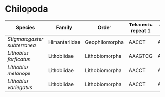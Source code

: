 # Chilopoda

| Species | Family | Order | Telomeric repeat 1 | Telomeric repeat 2 | Data type |
| -- | --- | --- | --- | --- | --- |
| *Stigmatogaster subterranea* | Himantariidae | Geophilomorpha | AACCT | AACCTAACCT | pacbio |
| *Lithobius forficatus* | Lithobiidae | Lithobiomorpha | AAAGTCG | AAAGTCGAAAGTCG | pacbio |
| *Lithobius melanops* | Lithobiidae | Lithobiomorpha | AACCT | AACCTAACCT | pacbio |
| *Lithobius variegatus* | Lithobiidae | Lithobiomorpha | AACCT | AACCTAACCT | pacbio |
